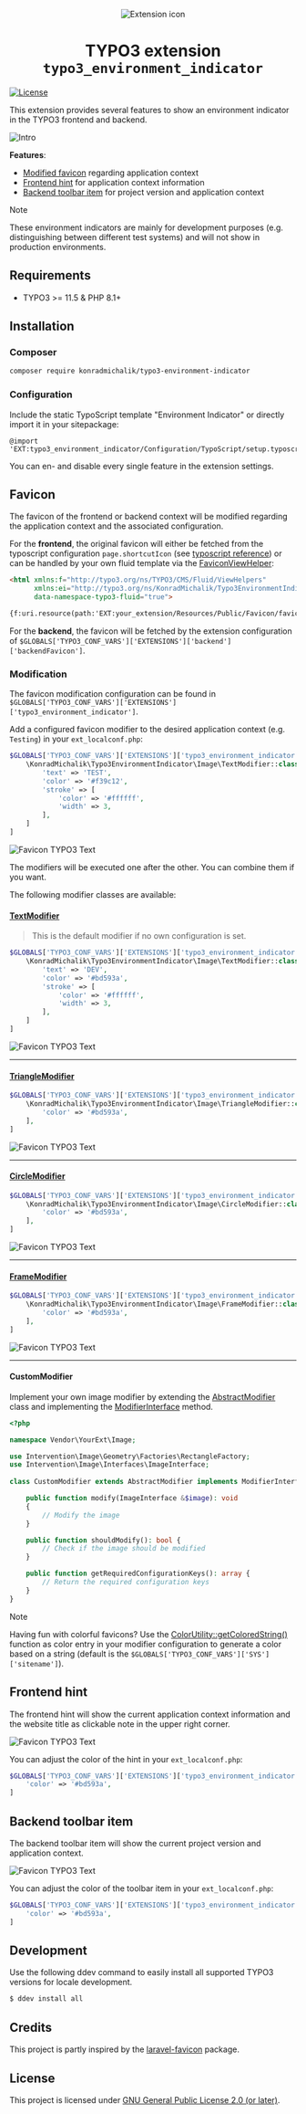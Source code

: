<div align="center">

![Extension icon](Resources/Public/Icons/Extension.svg)

# TYPO3 extension `typo3_environment_indicator`

</div>

[![License](https://poser.pugx.org/xima/xima-typo3-content-planner/license)](LICENSE.md)

This extension provides several features to show an environment indicator in the TYPO3 frontend and backend.

![Intro](Documentation/Images/intro.png)

**Features**:
- [Modified favicon](#favicon) regarding application context
- [Frontend hint](#frontend-hint) for application context information
- [Backend toolbar item](#backend-toolbar-item) for project version and application context


> [!NOTE]  
> These environment indicators are mainly for development purposes (e.g. distinguishing between different test systems) and will not show in production environments.

## Requirements

* TYPO3 >= 11.5 & PHP 8.1+

## Installation

### Composer

```bash
composer require konradmichalik/typo3-environment-indicator
```

### Configuration

Include the static TypoScript template "Environment Indicator" or directly import it in your sitepackage:

```typoscript
@import 'EXT:typo3_environment_indicator/Configuration/TypoScript/setup.typoscript'
```

You can en- and disable every single feature in the extension settings.

## Favicon

The favicon of the frontend or backend context will be modified regarding the application context and the associated configuration.

For the **frontend**, the original favicon will either be fetched from the typoscript configuration `page.shortcutIcon` (see [typoscript reference](https://docs.typo3.org/m/typo3/reference-typoscript/main/en-us/Guide/Page/Index.html#guide-page-favicon)) or can be handled by your own fluid template via the [FaviconViewHelper](Classes/ViewHelpers/FaviconViewHelper.php):

```html
<html xmlns:f="http://typo3.org/ns/TYPO3/CMS/Fluid/ViewHelpers" 
      xmlns:ei="http://typo3.org/ns/KonradMichalik/Typo3EnvironmentIndicator/ViewHelpers" 
      data-namespace-typo3-fluid="true">

{f:uri.resource(path:'EXT:your_extension/Resources/Public/Favicon/favicon.png') -> ei:favicon()}
```

For the **backend**, the favicon will be fetched by the extension configuration of `$GLOBALS['TYPO3_CONF_VARS']['EXTENSIONS']['backend']['backendFavicon']`.

### Modification

The favicon modification configuration can be found in `$GLOBALS['TYPO3_CONF_VARS']['EXTENSIONS']['typo3_environment_indicator']`.

Add a configured favicon modifier to the desired application context (e.g. `Testing`) in your `ext_localconf.php`:

```php
$GLOBALS['TYPO3_CONF_VARS']['EXTENSIONS']['typo3_environment_indicator']['context']['Testing']['favicon'] => [
    \KonradMichalik\Typo3EnvironmentIndicator\Image\TextModifier::class => [
        'text' => 'TEST',
        'color' => '#f39c12',
        'stroke' => [
            'color' => '#ffffff',
            'width' => 3,
        ],
    ]
]
```

![Favicon TYPO3 Text](Documentation/Images/Favicons/typo3-test.png)


The modifiers will be executed one after the other. You can combine them if you want. 

The following modifier classes are available:

#### [TextModifier](Classes/Image/TextModifier.php)

> This is the default modifier if no own configuration is set.

```php
$GLOBALS['TYPO3_CONF_VARS']['EXTENSIONS']['typo3_environment_indicator']['context']['Development']['favicon'] => [
    \KonradMichalik\Typo3EnvironmentIndicator\Image\TextModifier::class => [
        'text' => 'DEV',
        'color' => '#bd593a',
        'stroke' => [
            'color' => '#ffffff',
            'width' => 3,
        ],
    ]
]
```

![Favicon TYPO3 Text](Documentation/Images/Favicons/typo3-text.png)

<hr/>

#### [TriangleModifier](Classes/Image/TriangleModifier.php)

```php
$GLOBALS['TYPO3_CONF_VARS']['EXTENSIONS']['typo3_environment_indicator']['context']['Development']['favicon'] => [
    \KonradMichalik\Typo3EnvironmentIndicator\Image\TriangleModifier::class => [
        'color' => '#bd593a',
    ],
]
```

![Favicon TYPO3 Text](Documentation/Images/Favicons/typo3-triangle.png)

<hr/>

#### [CircleModifier](Classes/Image/CircleModifier.php)

```php
$GLOBALS['TYPO3_CONF_VARS']['EXTENSIONS']['typo3_environment_indicator']['context']['Development']['favicon'] => [
    \KonradMichalik\Typo3EnvironmentIndicator\Image\CircleModifier::class => [
        'color' => '#bd593a',
    ],
]
```

![Favicon TYPO3 Text](Documentation/Images/Favicons/typo3-circle.png)

<hr/>

#### [FrameModifier](Classes/Image/FrameModifier.php)


```php
$GLOBALS['TYPO3_CONF_VARS']['EXTENSIONS']['typo3_environment_indicator']['context']['Development']['favicon'] => [
    \KonradMichalik\Typo3EnvironmentIndicator\Image\FrameModifier::class => [
        'color' => '#bd593a',
    ],
]
```

![Favicon TYPO3 Text](Documentation/Images/Favicons/typo3-frame.png)

<hr/>

#### CustomModifier

Implement your own image modifier by extending the [AbstractModifier](Classes/Image/AbstractModifier.php) class and implementing the [ModifierInterface](Classes/Image/ModifierInterface.php) method.

```php
<?php

namespace Vendor\YourExt\Image;

use Intervention\Image\Geometry\Factories\RectangleFactory;
use Intervention\Image\Interfaces\ImageInterface;
    
class CustomModifier extends AbstractModifier implements ModifierInterface {

    public function modify(ImageInterface &$image): void 
    {
        // Modify the image
    }

    public function shouldModify(): bool {
        // Check if the image should be modified
    }

    public function getRequiredConfigurationKeys(): array {
        // Return the required configuration keys
    }
}
```

> [!NOTE]  
> Having fun with colorful favicons? Use the [ColorUtility::getColoredString()](Classes/Utility/ColorUtility.php) function as color entry in your modifier configuration to generate a color based on a string (default is the `$GLOBALS['TYPO3_CONF_VARS']['SYS']['sitename']`).



## Frontend hint

The frontend hint will show the current application context information and the website title as clickable note in the upper right corner.

![Favicon TYPO3 Text](Documentation/Images/frontend-hint.png)

You can adjust the color of the hint in your `ext_localconf.php`:

```php
$GLOBALS['TYPO3_CONF_VARS']['EXTENSIONS']['typo3_environment_indicator']['context']['Development']['frontendHint'] => [
    'color' => '#bd593a',
]
```

## Backend toolbar item

The backend toolbar item will show the current project version and application context.

![Favicon TYPO3 Text](Documentation/Images/backend-toolbar-item.png)

You can adjust the color of the toolbar item in your `ext_localconf.php`:

```php
$GLOBALS['TYPO3_CONF_VARS']['EXTENSIONS']['typo3_environment_indicator']['context']['Development']['backendToolbar'] => [
    'color' => '#bd593a',
]
```

## Development

Use the following ddev command to easily install all supported TYPO3 versions for locale development.

```bash
$ ddev install all
```

## Credits

This project is partly inspired by the [laravel-favicon](https://github.com/beyondcode/laravel-favicon) package.

## License

This project is licensed
under [GNU General Public License 2.0 (or later)](LICENSE.md).
